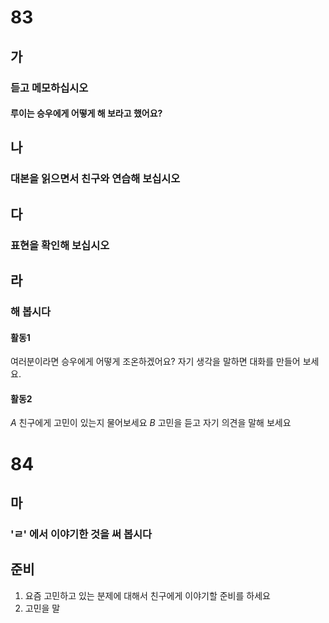 # 83
## 가
### 듣고 메모하십시오
#### 루이는 승우에게 어떻게 해 보라고 했어요?
## 나
### 대본을 읽으면서 친구와 연습해 보십시오
## 다
### 표현을 확인해 보십시오
## 라
### 해 봅시다
#### 활동1
여러분이라면 승우에게 어떻게 조온하겠어요? 자기 생각을 말하면 대화를 만들어 보세요.
#### 활동2
*A* 친구에게 고민이 있는지 물어보세요
*B* 고민을 듣고 자기 의견을 말해 보세요
# 84
## 마
### 'ㄹ' 에서 이야기한 것을 써 봅시다
## 준비
1. 요즘 고민하고 있는 분제에 대해서 친구에게 이야기할 준비를 하세요
2. 고민을 말